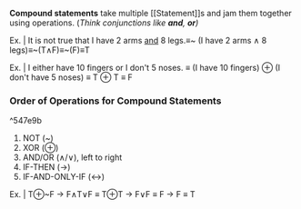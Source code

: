 <b>Compound statements</b> take multiple [[Statement]]s and jam them together using operations. (<i>Think conjunctions like <b>and</b>, <b>or</b>)</i>

Ex. | It is not true that I have 2 arms <u>and</u> 8 legs.$\equiv$~ (I have 2 arms $\land$ 8 legs)$\equiv$~(T$\land$F)$\equiv$~(F)$\equiv$T

Ex. | I either have 10 fingers or I don't 5 noses. $\equiv$ (I have 10 fingers) $\oplus$ (I don't have 5 noses) $\equiv$ T $\oplus$ T $\equiv$ F

### Order of Operations for Compound Statements

^547e9b

1. NOT (~)
2. XOR ($\oplus$)
3. AND/OR ($\land/\lor$), left to right
4. IF-THEN (->)
5. IF-AND-ONLY-IF (<->)

Ex. | T$\oplus$~F -> F$\land$T$\lor$F $\equiv$ T$\oplus$T -> F$\lor$F $\equiv$ F -> F $\equiv$ T